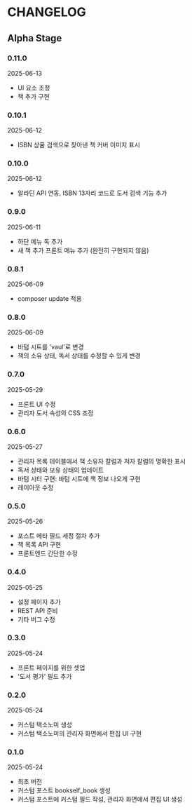 # CHANGELOG

## Alpha Stage

### 0.11.0

2025-06-13

- UI 요소 조정
- 책 추가 구현

### 0.10.1

2025-06-12

- ISBN 상품 검색으로 찾아낸 책 커버 이미지 표시

### 0.10.0

2025-06-12

- 알라딘 API 연동, ISBN 13자리 코드로 도서 검색 기능 추가

### 0.9.0

2025-06-11

- 하단 메뉴 독 추가
- 새 책 추가 프론트 메뉴 추가 (완전히 구현되지 않음)

### 0.8.1

2025-06-09

- composer update 적용

### 0.8.0

2025-06-09

- 바텀 시트를 'vaul'로 변경
- 책의 소유 상태, 독서 상태를 수정할 수 있게 변경

### 0.7.0

2025-05-29

- 프론트 UI 수정
- 관리자 도서 속성의 CSS 조정

### 0.6.0

2025-05-27

- 관리자 목록 테이블에서 책 소유자 칼럼과 저자 칼럼의 명확한 표시
- 독서 상태와 보유 상태의 업데이트
- 바텀 시터 구현: 바텀 시트에 책 정보 나오게 구현
- 레이아웃 수정

### 0.5.0

2025-05-26

- 포스트 메타 필드 세정 절차 추가
- 책 목록 API 구현
- 프론트엔드 간단한 수정

### 0.4.0

2025-05-25

- 설정 페이지 추가
- REST API 준비
- 기타 버그 수정

### 0.3.0

2025-05-24

- 프론트 페이지를 위한 셋업
- '도서 평가' 필드 추가

### 0.2.0

2025-05-24

- 커스텀 택소노미 생성
- 커스텀 택소노미의 관리자 화면에서 편집 UI 구현

### 0.1.0

2025-05-24

- 최초 버전
- 커스텀 포스트 bookself_book 생성
- 커스텀 포스트에 커스텀 필드 작성, 관리자 화면에서 편집 UI 생성
